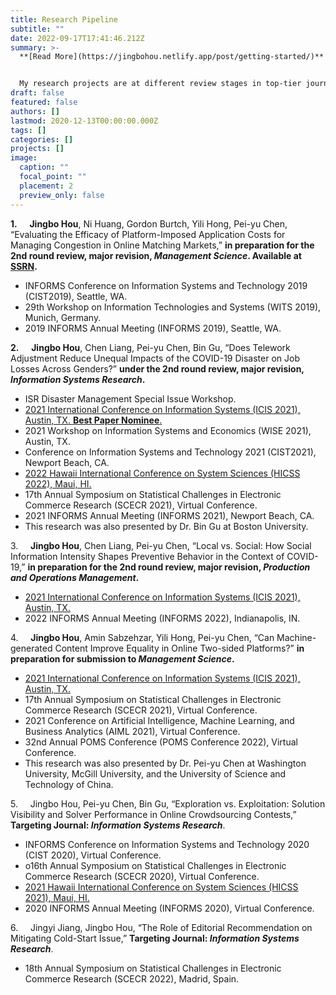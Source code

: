 ```yaml
---
title: Research Pipeline
subtitle: ""
date: 2022-09-17T17:41:46.212Z
summary: >-
  **[R﻿ead More](https://jingbohou.netlify.app/post/getting-started/)**


  My research projects are at different review stages in top-tier journals. Particularly, I have papers under review in ***Management Science*** (preparing for the 2nd round review), ***Information Systems Research*** (one is under the 2nd round review, and another one is under the 1st round review), and ***Production and Operations Management*** (preparing for the 2nd round review). I am also making good progress in preparing two papers targeted at ***Information Systems Research***. In the next three years, I plan to keep working on these two streams with my dependable coauthors. In addition, with a strong interest in digital finance, I am ready to start two research projects related to cryptocurrency. A summary of my current ongoing projects is presented below.
draft: false
featured: false
authors: []
lastmod: 2020-12-13T00:00:00.000Z
tags: []
categories: []
projects: []
image:
  caption: ""
  focal_point: ""
  placement: 2
  preview_only: false
---
```

**1.**     **Jingbo Hou**, Ni Huang, Gordon Burtch, Yili Hong, Pei-yu Chen, “Evaluating the Efficacy of Platform-Imposed Application Costs for Managing Congestion in Online Matching Markets,” **in preparation for the 2nd round review, major revision, *Management Science*. Available at [SSRN](https://papers.ssrn.com/sol3/papers.cfm?abstract_id=3946059).**

* INFORMS Conference on Information Systems and Technology 2019 (CIST2019), Seattle, WA.
* 29th Workshop on Information Technologies and Systems (WITS 2019), Munich, Germany.
* 2019 INFORMS Annual Meeting (INFORMS 2019), Seattle, WA.

**2.**     **Jingbo Hou**, Chen Liang, Pei-yu Chen, Bin Gu, “Does Telework Adjustment Reduce Unequal Impacts of the COVID-19 Disaster on Job Losses Across Genders?” **under the 2nd round review, major revision, *Information Systems Research*.**

* ISR Disaster Management Special Issue Workshop.
* [2021 International Conference on Information Systems (ICIS 2021), Austin, TX. **Best Paper Nominee**.](https://aisel.aisnet.org/icis2021/is_future_work/is_future_work/21/)
* [](https://aisel.aisnet.org/icis2021/is_future_work/is_future_work/21/)2021 Workshop on Information Systems and Economics (WISE 2021), Austin, TX.
* Conference on Information Systems and Technology 2021 (CIST2021), Newport Beach, CA.
* [2022 Hawaii International Conference on System Sciences (HICSS 2022), Maui, HI.](https://scholarspace.manoa.hawaii.edu/items/cef44e81-273b-4eb1-998e-de9264194765)
* 17th Annual Symposium on Statistical Challenges in Electronic Commerce Research (SCECR 2021), Virtual Conference.
* 2021 INFORMS Annual Meeting (INFORMS 2021), Newport Beach, CA.
* This research was also presented by Dr. Bin Gu at Boston University.

3.     **Jingbo Hou**, Chen Liang, Pei-yu Chen, “Local vs. Social: How Social Information Intensity Shapes Preventive Behavior in the Context of COVID-19,” **in preparation for the 2nd round review, major revision, *Production and Operations Management*.**

* [2021 International Conference on Information Systems (ICIS 2021), Austin, TX.](https://aisel.aisnet.org/icis2021/gen_topics/gen_topics/4/)
* 2022 INFORMS Annual Meeting (INFORMS 2022), Indianapolis, IN.

4.     **Jingbo Hou**, Amin Sabzehzar, Yili Hong, Pei-yu Chen, “Can Machine-generated Content Improve Equality in Online Two-sided Platforms?” **in preparation for submission to *Management Science*.**

* [2021 International Conference on Information Systems (ICIS 2021), Austin, TX.](https://aisel.aisnet.org/icis2021/user_behaivors/user_behaivors/24/)
* 17th Annual Symposium on Statistical Challenges in Electronic Commerce Research (SCECR 2021), Virtual Conference.
* 2021 Conference on Artificial Intelligence, Machine Learning, and Business Analytics (AIML 2021), Virtual Conference.
* 32nd Annual POMS Conference (POMS Conference 2022), Virtual Conference.
* This research was also presented by Dr. Pei-yu Chen at Washington University, McGill University, and the University of Science and Technology of China.

5.     Jingbo Hou, Pei-yu Chen, Bin Gu, “Exploration vs. Exploitation: Solution Visibility and Solver Performance in Online Crowdsourcing Contests,” **Targeting Journal: *Information Systems Research***.

* INFORMS Conference on Information Systems and Technology 2020 (CIST 2020), Virtual Conference.
* o16th Annual Symposium on Statistical Challenges in Electronic Commerce Research (SCECR 2020), Virtual Conference.
* [2021 Hawaii International Conference on System Sciences (HICSS 2021), Maui, HI.](https://aisel.aisnet.org/hicss-54/os/sites/7/)
* 2020 INFORMS Annual Meeting (INFORMS 2020), Virtual Conference.

6.     Jingyi Jiang, Jingbo Hou, “The Role of Editorial Recommendation on Mitigating Cold-Start Issue,” **Targeting Journal: *Information Systems Research***.

* 18th Annual Symposium on Statistical Challenges in Electronic Commerce Research (SCECR 2022), Madrid, Spain.